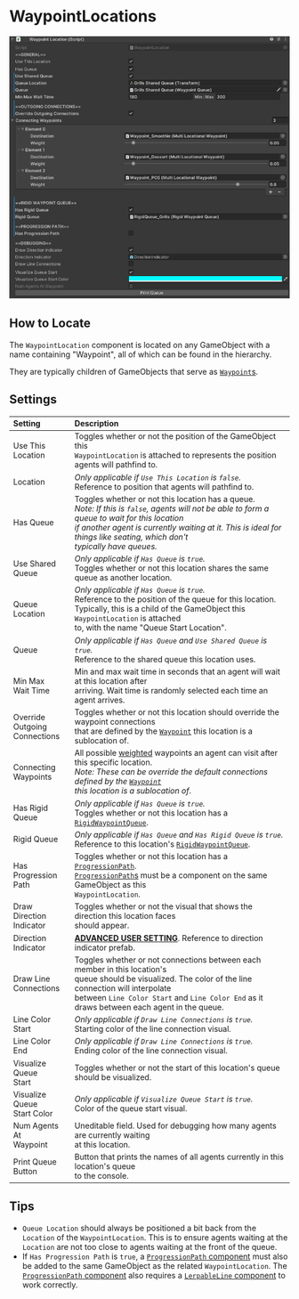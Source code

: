 # WaypointLocations

![WaypointLocation Component](../../img/waypointLocation.png)

## How to Locate

The `WaypointLocation` component is located on any GameObject with a name containing "Waypoint", all of which can be found in the hierarchy.

They are typically children of GameObjects that serve as [`Waypoint`s](waypoints.md).

## Settings

Setting | Description
:-------- | :------------------------------------------------------------------------------------------------------------------------------------
Use This <br/>Location | Toggles whether or not the position of the GameObject this <br/>`WaypointLocation` is attached to represents the position agents will pathfind to.
Location | *Only applicable if `Use This Location` is `false`.*<br/>Reference to position that agents will pathfind to.
Has Queue | Toggles whether or not this location has a queue.<br/>*Note: If this is `false`, agents will not be able to form a queue to wait for this location <br/> if another agent is currently waiting at it.  This is ideal for things like seating, which don't <br/> typically have queues.*
Use Shared <br/>Queue | *Only applicable if `Has Queue` is `true`.*<br/>Toggles whether or not this location shares the same queue as another location.
Queue Location | *Only applicable if `Has Queue` is `true`.*<br/>Reference to the position of the queue for this location.<br/>Typically, this is a child of the GameObject this `WaypointLocation` is attached <br/> to, with the name "Queue Start Location".
Queue | *Only applicable if `Has Queue` and `Use Shared Queue` is `true`.*<br/>Reference to the shared queue this location uses.
Min Max <br/>Wait Time | Min and max wait time in seconds that an agent will wait at this location after <br/>arriving.  Wait time is randomly selected each time an agent arrives.
Override<br/>Outgoing<br/>Connections | Toggles whether or not this location should override the waypoint connections <br/>that are defined by the [`Waypoint`](waypoints.md) this location is a sublocation of.
Connecting <br/> Waypoints | All possible [weighted](../../index.md#weights) waypoints an agent can visit after this specific location.<br/>*Note: These can be override the default connections defined by the [`Waypoint`](waypoints.md) <br/>this location is a sublocation of*.
Has Rigid<br/>Queue | *Only applicable if `Has Queue` is `true`.*<br/>Toggles whether or not this location has a [`RigidWaypointQueue`](rigid-waypoint-queues.md).
Rigid Queue | *Only applicable if `Has Queue` and `Has Rigid Queue` is `true`.*<br/>Reference to this location's [`RigidWaypointQueue`](rigid-waypoint-queues.md).
Has Progression<br/>Path | Toggles whether or not this location has a [`ProgressionPath`](progression-paths.md).<br/>[`ProgressionPath`s](progression-paths.md) must be a component on the same GameObject as this <br/>`WaypointLocation`.
Draw Direction <br/>Indicator | Toggles whether or not the visual that shows the direction this location faces <br/> should appear.
Direction <br/>Indicator | [**ADVANCED USER SETTING**](../../index.md#advanced-user-settings). Reference to direction indicator prefab.
Draw Line <br/>Connections | Toggles whether or not connections between each member in this location's<br/>queue should be visualized. The color of the line connection will interpolate <br/>between `Line Color Start` and `Line Color End` as it draws between each agent in the queue.
Line Color <br/>Start | *Only applicable if `Draw Line Connections` is `true`.*<br/>Starting color of the line connection visual.
Line Color <br/>End | *Only applicable if `Draw Line Connections` is `true`.*<br/>Ending color of the line connection visual.
Visualize Queue <br/>Start | Toggles whether or not the start of this location's queue should be visualized.
Visualize Queue <br/>Start Color | *Only applicable if `Visualize Queue Start` is `true`.*<br/>Color of the queue start visual.
Num Agents At <br/>Waypoint | Uneditable field.  Used for debugging how many agents are currently waiting <br/> at this location.
Print Queue <br/>Button | Button that prints the names of all agents currently in this location's queue <br/>to the console.

## Tips

- `Queue Location` should always be positioned a bit back from the `Location` of the `WaypointLocation`.  This is to ensure agents waiting at the `Location` are not too close to agents waiting at the front of the queue.
- If `Has Progression Path` is `true`, a [`ProgressionPath` component](progression-paths.md) must also be added to the same GameObject as the related `WaypointLocation`.  The [`ProgressionPath` component](progression-paths.md) also requires a [`LerpableLine` component](lerpable-lines.md) to work correctly.
